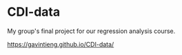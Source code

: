 # CDI-data
My group's final project for our regression analysis course.

https://gavintieng.github.io/CDI-data/
